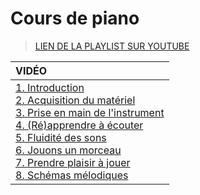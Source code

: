 # Cours de piano

> [LIEN DE LA PLAYLIST SUR YOUTUBE](https://www.youtube.com/playlist?list=PLrSOXFDHBtfGVnQHe3Zqo9AUr0kXCmvtk)

|VIDÉO|
|:--|
|[1. Introduction](https://www.youtube.com/watch?v=f_gEWxusGE8)<br>[2. Acquisition du matériel](https://www.youtube.com/watch?v=HOeuSei3co4)<br>[3. Prise en main de l'instrument](https://www.youtube.com/watch?v=mq-qg1SZwl4)<br>[4. (Ré)apprendre à écouter](https://www.youtube.com/watch?v=snLeltS-Gn4)<br>[5. Fluidité des sons](https://www.youtube.com/watch?v=xoe2PKA0upI)<br>[6. Jouons un morceau](https://www.youtube.com/watch?v=odDQ2Q4LOtM)<br>[7. Prendre plaisir à jouer](https://www.youtube.com/watch?v=yqCgo8S8Uho)<br>[8. Schémas mélodiques](https://www.youtube.com/watch?v=43KGGo2xPrs)|
